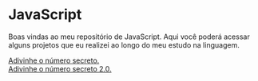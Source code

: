 # JavaScript
Boas vindas ao meu repositório de JavaScript. Aqui você poderá acessar alguns projetos que eu realizei ao longo do meu estudo na linguagem.

<a href = "https://jocamotta1.github.io/JavaScript/projeto-numero-secreto" target = "_blank">Adivinhe o número secreto.<br>
<a href = "https://jocamotta1.github.io/JavaScript/projeto-numero-secreto-2" target = "_blank">Adivinhe o número secreto 2.0.
